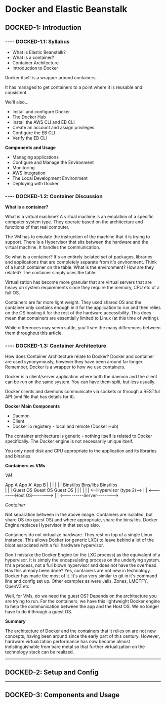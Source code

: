 # Docker and Elastic Beanstalk

## DOCKED-1: Introduction

### ---- DOCKED-1.1: Syllabus

- What is Elastic Beanstalk?
- What is a container?
- Container Architecture
- Introduction to Docker

Docker itself is a wrapper around containers.

It has managed to get containers to a point where it is reusable and consistent.

We'll also...

- Install and configure Docker
- The Docker Hub
- Install the AWS CLI and EB CLI
- Create an account and assign privileges
- Configure the EB CLI
- Verify the EB CLI

__Components and Usage__

- Managing applications
- Configure and Manage the Environment
- Monitoring
- AWS Integration
- The Local Development Environment
- Deploying with Docker

### ---- DOCKED-1.2: Container Discussion

__What is a container?__

What is a virtual machine? A virtual machine is an emulation of a specific computer system type. They operate based on the architecture and functions of that real computer.

The VM has to emulate the instruction of the machine that it is trying to support. There is a Hypervisor that sits between the hardware and the virtual machine. It handles the communication.

So what is a container? It's an entirely isolated set of packages, libraries and applications that are completely separate from it's environment. Think of a lunch container on the table. What is the environment? How are they related? The container simply uses the table.

Virtualization has become more granular that are virtual servers that are heavy on system requirements since they require the memory, CPU etc of a full OS.

Containers are far more light weight. They used shared OS and the container only contains enough in it for the application to run and then relies on the OS hosting it for the rest of the hardware accessibility. This does mean that containers are essentially limited to Linux (at this time of writing).

While differences may seem suttle, you'll see the many differences between them throughout this article.

### ---- DOCKED-1.3: Container Architecture

How does Container Architecture relate to Docker? Docker and container are used synonymously, however they have been around far longer. Remember, Docker is a wrapper to how we use containers.

Docker is a client/server application where both the daemon and the client can be run on the same system. You can have them split, but less usually.

Docker clients and daemons communicate via sockets or through a RESTful API (xml file that has details for it).

__Docker Main Components__

- Daemon
- Client
- Docker io registery - local and remote (Docker Hub)

The container architecture is generic - nothing itself is related to Docker specifically. The Docker engine is not necessarily unique itself.

You only need disk and CPU appropriate to the application and its libraries and binaries.

__Containers vs VMs__

_VM_

App A		App A'		App B
|			|			|
|			|			|
Bins/libs 	Bins/libs 	Bins/libs  		
|			|			|
Guest OS	Guest OS	Guest OS
|			|			|
|			|			|
<--Hypervisor (type 2)-->
|
|
<--------Host OS-------->
|
|
<---------Server-------->

_Container_

Not separation between in the above image. Containers are isolated, but share OS (no guest OS) and where appropriate, share the bins/libs. Docker Engine replaces Hypervisor in that set up also.

Containers do not virtualize hardware. They rest on top of a single Linux instance. This allows Docker (or generic LXC) to leave behind a lot of the bloat associated with a full hardware hypervisor.

Don't mistake the Docker Engine (or the LXC process) as the equivalent of a hypervisor. It is simply the encapsulating process on the underlying system. It's a process, not a full blown hypervisor and does not have the overhead. Has this already been done? Yes, containers are not new in technology. Docker has made the most of it. It's also very similar to git in it's command line and config set up. Other examples as were Jails, Zones, LMCTFY, OpenVZ etc.

Well, for VMs, do we need the guest OS? Depends on the architecture you are trying to run. For the containers, we have this lightweight Docker engine to help the communication between the app and the Host OS. We no longer have to do it through a guest OS.

__Summary__

The architecture of Docker and the containers that it relies on are not new concepts, having been around since the early part of this century. However, hardware virtualization performance has now become almost indistinguishable from bare metal so that further virtualization on the technology stack can be realized.

***

## DOCKED-2: Setup and Config


***

## DOCKED-3: Components and Usage
